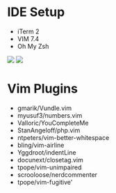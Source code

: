 # IDE Setup
- iTerm 2
- VIM 7.4
- Oh My Zsh
 
<img src="http://i.imgur.com/zhDpSIL.jpg">

<img src="http://i.imgur.com/WK9U3AS.jpg">

# Vim Plugins
- gmarik/Vundle.vim
- myusuf3/numbers.vim
- Valloric/YouCompleteMe
- StanAngeloff/php.vim
- ntpeters/vim-better-whitespace
- bling/vim-airline
- Yggdroot/indentLine
- docunext/closetag.vim
- tpope/vim-unimpaired
- scrooloose/nerdcommenter
- tpope/vim-fugitive'
